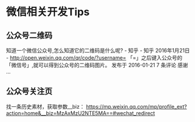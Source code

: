 # 微信相关开发Tips

## 公众号二维码

知道一个微信公众号,怎么知道它的二维码是什么呢? - 知乎 - 知乎
2016年1月21日 - http://open.weixin.qq.com/qr/code/?username= 「=」之后键入公众号的「微信号」,就可以得到公众号的二维码图片。 发布于 2016-01-21 7 条评论 感谢 ...

## 公众号关注页

找一条历史素材，获取参数__biz：
https://mp.weixin.qq.com/mp/profile_ext?action=home&__biz=MzAxMzU2NTE5MA==#wechat_redirect
